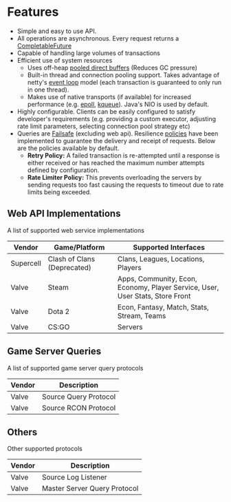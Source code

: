 Features
========

- Simple and easy to use API.
- All operations are asynchronous. Every request returns a [CompletableFuture](https://docs.oracle.com/javase/8/docs/api/java/util/concurrent/CompletableFuture.html)
- Capable of handling large volumes of transactions
- Efficient use of system resources
    - Uses off-heap [pooled direct buffers](https://netty.io/wiki/using-as-a-generic-library.html) (Reduces GC pressure)
    - Built-in thread and connection pooling support. Takes advantage of netty's [event loop](https://netty.io/4.1/api/io/netty/channel/EventLoop.html) model (each transaction is guaranteed to only run in one thread).
    - Makes use of native transports (if available) for increased performance (e.g. [epoll](https://man7.org/linux/man-pages/man7/epoll.7.html), [kqueue](https://developer.apple.com/library/archive/documentation/System/Conceptual/ManPages_iPhoneOS/man2/kqueue.2.html)). Java's NIO is used by default.
- Highly configurable. Clients can be easily configured to satisfy developer's requirements (e.g. providing a custom executor, adjusting rate limit parameters, selecting connection pool strategy etc)
- Queries are [Failsafe](https://failsafe.dev/) (excluding web api). Resilience [policies](https://failsafe.dev/policies/) have been implemented to guarantee the delivery and receipt of requests. Below are the policies available by default.
    - **Retry Policy:** A failed transaction is re-attempted until a response is either received or has reached the maximum number attempts defined by configuration.
    - **Rate Limiter Policy:** This prevents overloading the servers by sending requests too fast causing the requests to timeout due to rate limits being exceeded.

Web API Implementations
-----------------------

A list of supported web service implementations

| **Vendor** | **Game/Platform**           | **Supported Interfaces**                                                      |
|------------|-----------------------------|-------------------------------------------------------------------------------|
| Supercell  | Clash of Clans (Deprecated) | Clans, Leagues, Locations, Players                                            |
| Valve      | Steam                       | Apps, Community, Econ, Economy, Player Service, User, User Stats, Store Front |
| Valve      | Dota 2                      | Econ, Fantasy, Match, Stats, Stream, Teams                                    |
| Valve      | CS:GO                       | Servers                                                                       |

Game Server Queries
-------------------

A list of supported game server query protocols

| **Vendor** | **Description**       |
|------------|-----------------------|
| Valve      | Source Query Protocol |
| Valve      | Source RCON Protocol  |


Others
------

Other supported protocols

| **Vendor** | **Description**              |
|------------|------------------------------|
| Valve      | Source Log Listener          |
| Valve      | Master Server Query Protocol |       